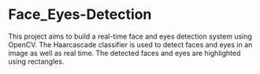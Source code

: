 # Face_Eyes-Detection
This project aims to build a real-time face and eyes detection system using OpenCV. The Haarcascade classifier is used to detect faces and eyes in an image as well as real time. The detected faces and eyes are highlighted using rectangles.
